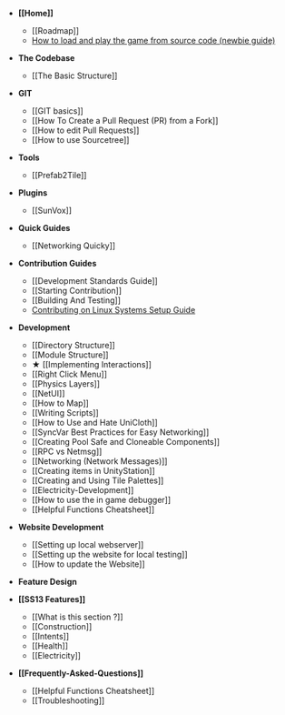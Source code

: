 * **[[Home]]**
    * [[Roadmap]]
    * [How to load and play the game from source code (newbie guide)](https://github.com/unitystation/unitystation/wiki/How-to-load-and-play-the-game-from-source-code-(newbie-guide))

* **The Codebase**
    * [[The Basic Structure]]

* **GIT**
    * [[GIT basics]]
    * [[How To Create a Pull Request (PR) from a Fork]]
    * [[How to edit Pull Requests]]
    * [[How to use Sourcetree]] 

* **Tools**
    * [[Prefab2Tile]]

* **Plugins**
    * [[SunVox]] 

* **Quick Guides**
    * [[Networking Quicky]]
 
* **Contribution Guides**
    * [[Development Standards Guide]]
    * [[Starting Contribution]]
    * [[Building And Testing]]
    * [Contributing on Linux Systems Setup Guide](https://github.com/unitystation/unitystation/wiki/Developing-for-UnityStation-on-Unix-Systems-with-the-Unity-Editor-and-JetBrains-Rider)

* **Development**
    * [[Directory Structure]]
    * [[Module Structure]]
    * ★ [[Implementing Interactions]]
    * [[Right Click Menu]]
    * [[Physics Layers]]
    * [[NetUI]]
    * [[How to Map]]
    * [[Writing Scripts]]
    * [[How to Use and Hate UniCloth]]
    * [[SyncVar Best Practices for Easy Networking]]
    * [[Creating Pool Safe and Cloneable Components]]
    * [[RPC vs Netmsg]]
    * [[Networking (Network Messages)]]
    * [[Creating items in UnityStation]]
    * [[Creating and Using Tile Palettes]]
    * [[Electricity-Development]]
    * [[How to use the in game debugger]]
    * [[Helpful Functions Cheatsheet]]


* **Website Development**
    * [[Setting up local webserver]]
    * [[Setting up the website for local testing]]
    * [[How to update the Website]]

* **Feature Design**

* **[[SS13 Features]]**
    * [[What is this section ?]]
    * [[Construction]]
    * [[Intents]]
    * [[Health]]
    * [[Electricity]]

* **[[Frequently-Asked-Questions]]**
    * [[Helpful Functions Cheatsheet]]
    * [[Troubleshooting]]